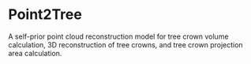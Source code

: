 # Point2Tree
A self-prior point cloud reconstruction model for tree crown volume calculation, 3D reconstruction of tree crowns, and tree crown projection area calculation.
